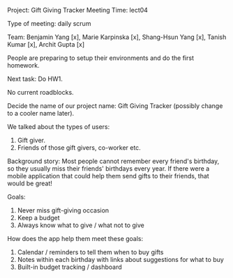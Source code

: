 Project: Gift Giving Tracker
Meeting Time: lect04

Type of meeting: daily scrum

Team: Benjamin Yang [x], Marie Karpinska [x], Shang-Hsun Yang [x], Tanish Kumar [x], Archit Gupta [x]

People are preparing to setup their environments and do the first homework.

Next task: Do HW1.

No current roadblocks.

Decide the name of our project name: Gift Giving Tracker (possibly change to a cooler name later).

We talked about the types of users:

1. Gift giver.
2. Friends of those gift givers, co-worker etc.

Background story:
Most people cannot remember every friend's birthday, so they usually miss their friends' birthdays every year. If there were a mobile application that could help them send gifts to their friends, that would be great!

Goals:

1. Never miss gift-giving occasion
2. Keep a budget
3. Always know what to give / what not to give

How does the app help them meet these goals:

1. Calendar / reminders to tell them when to buy gifts
2. Notes within each birthday with links about suggestions for what to buy
3. Built-in budget tracking / dashboard
